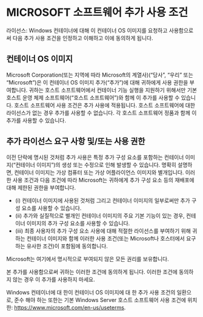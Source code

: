 
# <a name="microsoft-software-supplemental-license-terms"></a>MICROSOFT 소프트웨어 추가 사용 조건

라이선스: Windows 컨테이너에 대해 이 컨테이너 OS 이미지를 요청하고 사용함으로써 다음 추가 사용 조건을 인정하고 이해하고 이에 동의하게 됩니다.

## <a name="container-os-image"></a>컨테이너 OS 이미지 

Microsoft Corporation(또는 지역에 따라 Microsoft의 계열사)(“당사”, “우리” 또는 “Microsoft”)은 이 컨테이너 OS 이미지 추가(“추가”)에 대해 귀하에게 사용 권한을 부여합니다. 귀하는 호스트 소프트웨어에서 컨테이너 기능 실행을 지원하기 위해서만 기본 호스트 운영 체제 소프트웨어(“호스트 소프트웨어”)와 함께 이 추가를 사용할 수 있습니다.  호스트 소프트웨어 사용 조건은 추가 사용에 적용됩니다. 호스트 소프트웨어에 대한 라이선스가 없는 경우 추가를 사용할 수 없습니다. 각 호스트 소프트웨어 정품과 함께 이 추가를 사용할 수 있습니다.

## <a name="additional-licensing-requirements-andor-use-rights"></a>추가 라이선스 요구 사항 및/또는 사용 권한 

이전 단락에 명시된 것처럼 추가 사용은 특정 추가 구성 요소를 포함하는 컨테이너 이미지(“컨테이너 이미지”)의 생성 또는 수정으로 인해 발생할 수 있습니다. 명확히 설명하면, 컨테이너 이미지는 가상 컴퓨터 또는 가상 어플라이언스 이미지와 별개입니다.  이러한 사용 조건과 다음 조건에 따라 Microsoft는 귀하에게 추가 구성 요소 등의 재배포에 대해 제한된 권한을 부여합니다.

* (i) 컨테이너 이미지에 사용된 것처럼 그리고 컨테이너 이미지의 일부로써만 추가 구성 요소를 사용할 수 있습니다.
* (ii) 추가와 실질적으로 별개인 컨테이너 이미지의 주요 기본 기능이 있는 경우, 컨테이너 이미지의 추가 구성 요소를 사용할 수 있습니다. 
* (iii) 최종 사용자의 추가 구성 요소 사용에 대해 적절한 라이선스를 부여하기 위해 귀하는 컨테이너 이미지와 함께 이러한 사용 조건(또는 Microsoft나 호스터에서 요구하는 유사한 조건)이 포함됨에 동의합니다.

Microsoft는 여기에서 명시적으로 부여되지 않은 모든 권리를 보유합니다.

본 추가를 사용함으로써 귀하는 이러한 조건에 동의하게 됩니다. 이러한 조건에 동의하지 않는 경우 이 추가를 사용하지 마세요.

Windows 컨테이너에 대 한이 컨테이너 OS 이미지에 대 한 추가 사용 조건의 일환으로, 준수 해야 하는 또한는 기본 Windows Server 호스트 소프트웨어 사용 조건에 위치한: https://www.microsoft.com/en-us/useterms.  
